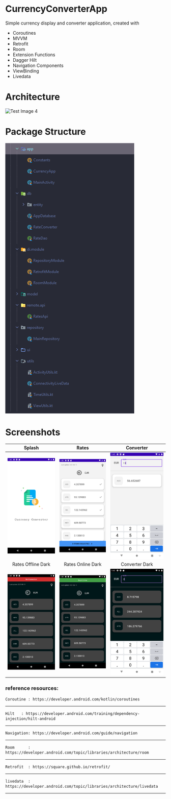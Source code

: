 # CurrencyConverterApp
Simple currency display and converter application, created with

- Coroutines
- MVVM
- Retrofit
- Room
- Extension Functions
- Dagger Hilt
- Navigation Components
- ViewBinding
- Livedata
  

# Architecture

![Test Image 4](https://developer.android.com/topic/libraries/architecture/images/final-architecture.png)



# Package Structure

![Test Image 4](https://github.com/OmarAlyy/CurrencyConverterApp/blob/main/readme-images/project_structure.PNG)



# Screenshots
|  Splash | Rates | Converter |
|:-:|:-:|:-:|
| ![Fist](https://github.com/OmarAlyy/CurrencyConverterApp/blob/main/readme-images/Screenshot_1624102964.png?raw=true) | ![3](https://github.com/OmarAlyy/CurrencyConverterApp/blob/main/readme-images/Screenshot_1624102972.png?raw=true) | ![3](https://github.com/OmarAlyy/CurrencyConverterApp/blob/main/readme-images/Screenshot_1624103006.png?raw=true) |
| Rates Offline Dark | Rates Online Dark |  Converter Dark |
| ![4](https://github.com/OmarAlyy/CurrencyConverterApp/blob/main/readme-images/Screenshot_1624103026.png?raw=true) | ![5](https://github.com/OmarAlyy/CurrencyConverterApp/blob/main/readme-images/Screenshot_1624103033.png?raw=true) | ![6](https://github.com/OmarAlyy/CurrencyConverterApp/blob/main/readme-images/Screenshot_1624102993.png?raw=true) |



    
### reference resources:


    Coroutine : https://developer.android.com/kotlin/coroutines
***

    Hilt   : https://developer.android.com/training/dependency-injection/hilt-android
***
    Navigation: https://developer.android.com/guide/navigation
***
    Room      : https://developer.android.com/topic/libraries/architecture/room
***
    Retrofit  : https://square.github.io/retrofit/
***
    livedata  : https://developer.android.com/topic/libraries/architecture/livedata
***


